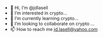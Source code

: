 - 👋 Hi, I’m @jdlasell
- 👀 I’m interested in crypto...
- 🌱 I’m currently learning crypto...
- 💞️ I’m looking to collaborate on crypto ...
- 📫 How to reach me jd.lasell@yahoo.com

<!---
jdlasell/jdlasell is a ✨ special ✨ repository because its `README.md` (this file) appears on your GitHub profile.
You can click the Preview link to take a look at your changes.
--->
